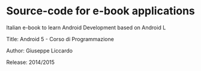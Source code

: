 Source-code for e-book applications
==========

Italian e-book to learn Android Development based on Android L

Title: Android 5 - Corso di Programmazione

Author: Giuseppe Liccardo

Release: 2014/2015
